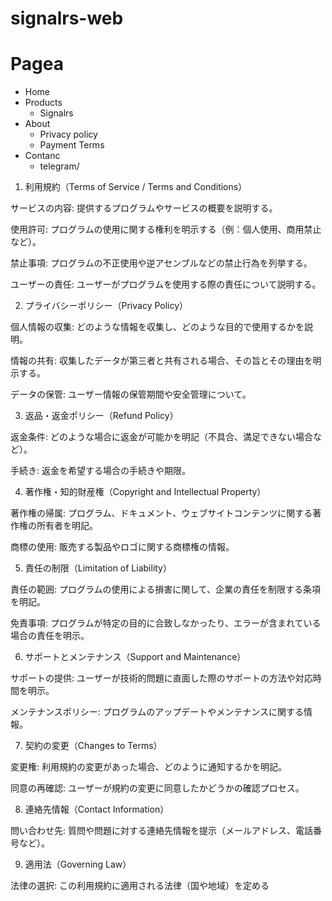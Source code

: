 # signalrs-web

# Pagea
- Home
- Products
    - Signalrs
- About
  - Privacy policy
  - Payment Terms
- Contanc
  - telegram/


1. 利用規約（Terms of Service / Terms and Conditions）


サービスの内容: 提供するプログラムやサービスの概要を説明する。

使用許可: プログラムの使用に関する権利を明示する（例：個人使用、商用禁止など）。

禁止事項: プログラムの不正使用や逆アセンブルなどの禁止行為を列挙する。

ユーザーの責任: ユーザーがプログラムを使用する際の責任について説明する。


2. プライバシーポリシー（Privacy Policy）


個人情報の収集: どのような情報を収集し、どのような目的で使用するかを説明。

情報の共有: 収集したデータが第三者と共有される場合、その旨とその理由を明示する。

データの保管: ユーザー情報の保管期間や安全管理について。


3. 返品・返金ポリシー（Refund Policy）


返金条件: どのような場合に返金が可能かを明記（不具合、満足できない場合など）。

手続き: 返金を希望する場合の手続きや期限。


4. 著作権・知的財産権（Copyright and Intellectual Property）


著作権の帰属: プログラム、ドキュメント、ウェブサイトコンテンツに関する著作権の所有者を明記。

商標の使用: 販売する製品やロゴに関する商標権の情報。


5. 責任の制限（Limitation of Liability）


責任の範囲: プログラムの使用による損害に関して、企業の責任を制限する条項を明記。

免責事項: プログラムが特定の目的に合致しなかったり、エラーが含まれている場合の責任を明示。


6. サポートとメンテナンス（Support and Maintenance）


サポートの提供: ユーザーが技術的問題に直面した際のサポートの方法や対応時間を明示。

メンテナンスポリシー: プログラムのアップデートやメンテナンスに関する情報。


7. 契約の変更（Changes to Terms）


変更権: 利用規約の変更があった場合、どのように通知するかを明記。

同意の再確認: ユーザーが規約の変更に同意したかどうかの確認プロセス。


8. 連絡先情報（Contact Information）


問い合わせ先: 質問や問題に対する連絡先情報を提示（メールアドレス、電話番号など）。


9. 適用法（Governing Law）


法律の選択: この利用規約に適用される法律（国や地域）を定める